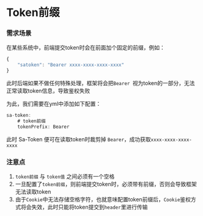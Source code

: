 # Token前缀

### 需求场景

在某些系统中，前端提交token时会在前面加个固定的前缀，例如：

``` js
{
	"satoken": "Bearer xxxx-xxxx-xxxx-xxxx"
}
```

此时后端如果不做任何特殊处理，框架将会把`Bearer `视为token的一部分，无法正常读取token信息，导致鉴权失败

为此，我们需要在yml中添加如下配置：
``` java
sa-token: 
	# token前缀
	tokenPrefix: Bearer
```

此时 Sa-Token 便可在读取token时裁剪掉 `Bearer`，成功获取`xxxx-xxxx-xxxx-xxxx`


### 注意点

1. `token前缀` 与 `token值` 之间必须有一个空格
2. 一旦配置了`token前缀`，则前端提交token时，必须带有前缀，否则会导致框架无法读取token 
3. 由于`Cookie`中无法存储空格字符，也就意味配置token前缀后，`Cookie`鉴权方式将会失效，此时只能将token提交到`header`里进行传输


